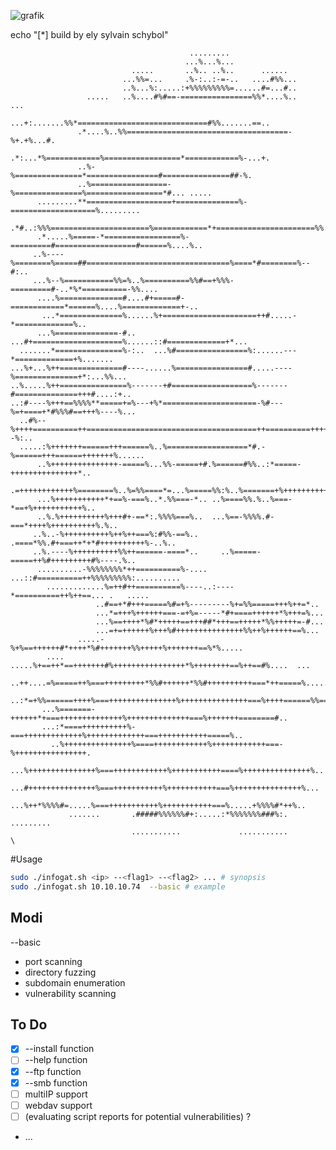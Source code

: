 ![grafik](https://github.com/user-attachments/assets/808069cb-9c76-43e5-b2ec-af1663b32acb)


echo "[*] build by ely sylvain schybol"


                                            .........                                          
                                           ...%...%...                                         
                               .....       ..%.. ..%..      ......                             
                             ...%%=...     .%-:..:-=-..   ....#%%...                           
                             ..%...%:.....:+%%%%%%%%%=......#=...#..                           
                     .....   ..%....#%#==-================%%*....%..    ...                    
                   ...+:.......%%*=============================#%%.......==..                  
                   .*....%..%%====================================-%+.+%...#.                  
                   .*:...*%============%=================*============%-...+.                  
                   ..%-%===============*================#===============##-%.                  
                   ..%=================-%===============%=================*#... .....          
          .........**===================+==============%-===================%.........         
          .*#..:%%%======================%============*+======================%%....%..        
          .*.....%=====-*=================%-=========#==================#======%....%..        
         ..%----%========%=====##================================%====*#========%--#:..        
         ...%--%===========%%=%..%==========%%#==+%%%-=========#-..*%*==========-%%....        
          ....%==============#....#+=====#-============*======%....%=============+-..          
           ...*==============%......%+=====================++#.....-*=============%..          
          ...%==============-#..  ...#+====================%......::#=============+*...        
      .......*===============%-:..  ...%#================%:......---*=============+%.......    
    ...%+...%++==============#----......%================#.....----%==============+*:...%%...  
    ..%.....%++===============%-------+#==================%-------#==============+++#....:+..  
    ..:#----%+++==%%%%**=====+=%---+%*=====================-%#---%=+====+*#%%%#==+++%----%...  
      ..#%--%++++==========++======================================++==========+++++%--%:..    
      .....:%+++++++======+++======%..%==================*#.-%======+++======+++++++%......    
          ..%+++++++++++++++-=====%...%%-=====+#.%======#%%..:*=====-+++++++++++++++*..        
           .=++++++++++++%========%..%=%%====*=...%=====%%:%..%=======+%+++++++++++#..         
          ...%+++++++++++*+==%-===%..*.%%===-*.. ..%====%%.%..%===-*==+%+++++++++++%..         
          ..%.%++++++++++%+++#+-==*:.%%%%===%..  ...%==-%%%%.#-===*++++%++++++++++%.%..        
         ..%..-%++++++++++%++%++===%:#%%-==%..     .====*%%.#+===++*+*#++++++++++%-..%..       
         ..%.----%++++++++++%%++======-====*..     ..%=====-=====++%#+++++++++#%----.%..       
          ..........-%%%%%%%%*++==========%-.... ...::#==========++%%%%%%%%%:..........        
            .............%=++#++==========%----..:----*==========++%++==... .   .....          
                       ..#==+*#+++=====%#=+%---------%+=%%=====+++%++=*..                      
                       ...*=+++%++++++===-=+%=-----*#+====++++++*%+++=%...                     
                       ...%==++++*%#*+++++==+++##*+++==+++++*%%+++++=-#...                     
                       ...=+=++++++%+++%#+++++++++++++++%%++%++++++==%...                      
                   .....-%+%==++++++#*++++*%#+++++++%%+++++%+++++++==%*%.....                  
            .... .....%+==++*==+++++++#%++++++++++++++++*%++++++++==%++==#%....  ...           
           ..++....=%=====++%===+++++++++*%%#++++++*%%#++++++++++===*++=====%.....*..          
           ..:*=+%%======++++%===+++++++++++++++%+++++++++++++++===%++++======%%==%..          
           ...%=======-++++++*+===++++++++++++++%++++++++++++++===%+++++++========#..          
           ...:*====++++++++++%-===+++++++++++++%+++++++++++++===+++++++++++=====%..           
             ..%+++++++++++++++%====++++++++++++%++++++++++++===-%++++++++++++++++.            
             ...%+++++++++++++++%===++++++++++++%+++++++++++====%+++++++++++++++%..            
              ...#+++++++++++++++%===+++++++++++%+++++++++++===%+++++++++++++++%...            
               ...%++*%%%%#=.....%===+++++++++++%+++++++++++===%.....+%%%%#*++%..              
                 .......       .#####%%%%%%#+:.....:*%%%%%%%###%:.      .........              
                               ...........             ...........             \
                            

#Usage 
```bash
sudo ./infogat.sh <ip> --<flag1> --<flag2> ... # synopsis
sudo ./infogat.sh 10.10.10.74  --basic # example
```
## Modi
--basic
  * port scanning
  * directory fuzzing
  * subdomain enumeration
  * vulnerability scanning

## To Do
- [x] --install function
- [ ] --help function
- [x] --ftp function
- [x] --smb function
- [ ] multiIP support
- [ ] webdav support
- [ ] (evaluating script reports for potential vulnerabilities) ?
- ... 
